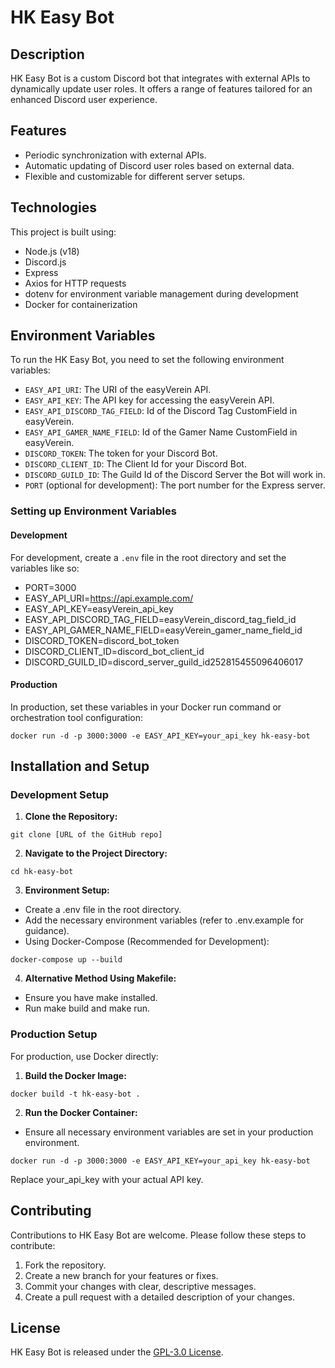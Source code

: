 # HK Easy Bot

## Description
HK Easy Bot is a custom Discord bot that integrates with external APIs to dynamically update user roles. It offers a range of features tailored for an enhanced Discord user experience.

## Features
- Periodic synchronization with external APIs.
- Automatic updating of Discord user roles based on external data.
- Flexible and customizable for different server setups.

## Technologies
This project is built using:
- Node.js (v18)
- Discord.js
- Express
- Axios for HTTP requests
- dotenv for environment variable management during development
- Docker for containerization

## Environment Variables
To run the HK Easy Bot, you need to set the following environment variables:
- `EASY_API_URI`: The URI of the easyVerein API.
- `EASY_API_KEY`: The API key for accessing the easyVerein API.
- `EASY_API_DISCORD_TAG_FIELD`: Id of the Discord Tag CustomField in easyVerein.
- `EASY_API_GAMER_NAME_FIELD`: Id of the Gamer Name CustomField in easyVerein.
- `DISCORD_TOKEN`: The token for your Discord Bot.
- `DISCORD_CLIENT_ID`: The Client Id for your Discord Bot.
- `DISCORD_GUILD_ID`: The Guild Id of the Discord Server the Bot will work in.
- `PORT` (optional for development): The port number for the Express server.

### Setting up Environment Variables

#### Development
For development, create a `.env` file in the root directory and set the variables like so:
- PORT=3000
- EASY_API_URI=https://api.example.com/
- EASY_API_KEY=easyVerein_api_key
- EASY_API_DISCORD_TAG_FIELD=easyVerein_discord_tag_field_id
- EASY_API_GAMER_NAME_FIELD=easyVerein_gamer_name_field_id
- DISCORD_TOKEN=discord_bot_token
- DISCORD_CLIENT_ID=discord_bot_client_id
- DISCORD_GUILD_ID=discord_server_guild_id252815455096406017

#### Production
In production, set these variables in your Docker run command or orchestration tool configuration:
  ```
  docker run -d -p 3000:3000 -e EASY_API_KEY=your_api_key hk-easy-bot
  ```

## Installation and Setup

### Development Setup
1. **Clone the Repository:**
  ```
  git clone [URL of the GitHub repo]
  ```

2. **Navigate to the Project Directory:**
  ```
  cd hk-easy-bot
  ```

3. **Environment Setup:**
  - Create a .env file in the root directory.
  - Add the necessary environment variables (refer to .env.example for guidance).
  - Using Docker-Compose (Recommended for Development):
  ```
  docker-compose up --build
  ```

4. **Alternative Method Using Makefile:**
  - Ensure you have make installed.
  - Run make build and make run.

### Production Setup
For production, use Docker directly:

1. **Build the Docker Image:**
  ```
  docker build -t hk-easy-bot .
  ```

2. **Run the Docker Container:**
  - Ensure all necessary environment variables are set in your production environment.
  ```
  docker run -d -p 3000:3000 -e EASY_API_KEY=your_api_key hk-easy-bot
  ```
  Replace your_api_key with your actual API key.

## Contributing
Contributions to HK Easy Bot are welcome. Please follow these steps to contribute:
1. Fork the repository.
2. Create a new branch for your features or fixes.
3. Commit your changes with clear, descriptive messages.
4. Create a pull request with a detailed description of your changes.

## License
HK Easy Bot is released under the [GPL-3.0 License](LICENSE).